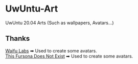 # UwUntu-Art
UwUntu 20.04 Arts (Such as wallpapers, Avatars...)

<h2>Thanks</h2>
<a href="https://waifulabs.com">Waifu Labs</a> ➡ Used to create some avatars.
<br>
<a href="https://thisfursonadoesnotexist.com/">This Fursona Does Not Exist</a> ➡ Used to create some avatars.
